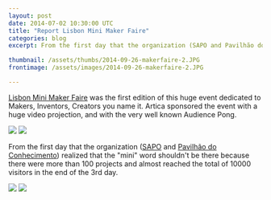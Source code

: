 ```yaml
---
layout: post
date: 2014-07-02 10:30:00 UTC
title: "Report Lisbon Mini Maker Faire"
categories: blog
excerpt: From the first day that the organization (SAPO and Pavilhão do Conhecimento) realized that the "mini" word shouldn't be there because there were more than 100 projects and almost reached the total of 10000 visitors in the end of the 3rd day.

thumbnail: /assets/thumbs/2014-09-26-makerfaire-2.JPG
frontimage: /assets/images/2014-09-26-makerfaire-2.JPG

---
```

<a href="http://makerfairelisbon.com/pt/">Lisbon Mini Maker Faire</a> was the first edition of this huge event dedicated to Makers, Inventors, Creators you name it.
Artica sponsored the event with a huge video projection, and with the very well known Audience Pong.

<img class="postimage" src="/assets/images/2014-09-26-makerfaire-2.JPG"/>

<img class="postimage" src="/assets/images/2014-09-26-makerfaire-3.JPG"/>

From the first day that the organization (<a href="http://www.sapo.pt/">SAPO</a> and <a href="http://www.pavconhecimento.pt/home/">Pavilhão do Conhecimento</a>) realized that the "mini" word shouldn't be there because there were more than 100 projects and almost reached the total of 10000 visitors in the end of the 3rd day.

<img class="postimage" src="/assets/images/2014-09-26-makerfaire-4.JPG"/>

<img class="postimage" src="/assets/images/2014-09-26-makerfaire-5.JPG"/>

 
